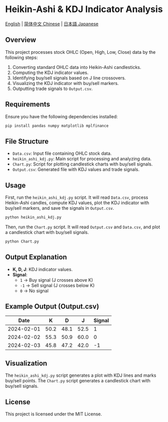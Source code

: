 # Heikin-Ashi & KDJ Indicator Analysis
[English](README.md) | [简体中文 Chinese](README_zh-CN.md) | [日本語 Japanese](README_JP.md)
## Overview
This project processes stock OHLC (Open, High, Low, Close) data by the following steps:
1. Converting standard OHLC data into Heikin-Ashi candlesticks.
2. Computing the KDJ indicator values.
3. Identifying buy/sell signals based on J line crossovers.
4. Visualizing the KDJ indicator with buy/sell markers.
5. Outputting trade signals to `Output.csv`.

## Requirements
Ensure you have the following dependencies installed:

```bash
pip install pandas numpy matplotlib mplfinance
```

## File Structure
- `Data.csv`: Input file containing OHLC stock data.
- `heikin_ashi_kdj.py`: Main script for processing and analyzing data.
- `Chart.py`: Script for plotting candlestick charts with buy/sell signals.
- `Output.csv`: Generated file with KDJ values and trade signals.

## Usage
First, run the `heikin_ashi_kdj.py` script. It will read `Data.csv`, process Heikin-Ashi candles, compute KDJ values, plot the KDJ indicator with buy/sell markers, and save the signals in `Output.csv`.

```bash
python heikin_ashi_kdj.py
```

Then, run the `Chart.py` script. It will read `Output.csv` and `Data.csv`, and plot a candlestick chart with buy/sell signals.

```bash
python Chart.py
```

## Output Explanation
- **K, D, J**: KDJ indicator values.
- **Signal**:
  - `1` → Buy signal (J crosses above K)
  - `-1` → Sell signal (J crosses below K)
  - `0` → No signal

## Example Output (Output.csv)
| Date       | K    | D    | J    | Signal |
|------------|------|------|------|--------|
| 2024-02-01 | 50.2 | 48.1 | 52.5 | 1      |
| 2024-02-02 | 55.3 | 50.9 | 60.0 | 0      |
| 2024-02-03 | 45.8 | 47.2 | 42.0 | -1     |

## Visualization
The `heikin_ashi_kdj.py` script generates a plot with KDJ lines and marks buy/sell points. The `Chart.py` script generates a candlestick chart with buy/sell signals.

## License
This project is licensed under the MIT License.